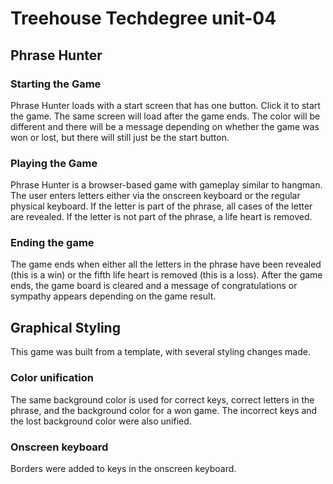 # Treehouse Techdegree unit-04
## Phrase Hunter

### Starting the Game

Phrase Hunter loads with a start screen that has one button. Click it to start the game. The same screen will load after the game ends. The color will be different and there will be a message depending on whether the game was won or lost, but there will still just be the start button.

### Playing the Game

Phrase Hunter is a browser-based game with gameplay similar to hangman. The user enters letters either via the onscreen keyboard or the regular physical keyboard. If the letter is part of the phrase, all cases of the letter are revealed. If the letter is not part of the phrase, a life heart is removed.

### Ending the game

The game ends when either all the letters in the phrase have been revealed (this is a win) or the fifth life heart is removed (this is a loss). After the game ends, the game board is cleared and a message of congratulations or sympathy appears depending on the game result. 

## Graphical Styling

This game was built from a template, with several styling changes made.

### Color unification

The same background color is used for correct keys, correct letters in the phrase, and the background color for a won game. The incorrect keys and the lost background color were also unified.

### Onscreen keyboard

Borders were added to keys in the onscreen keyboard.